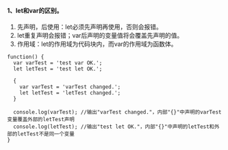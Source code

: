 #### 1、let和var的区别。

  1. 先声明，后使用：let必须先声明再使用，否则会报错。
  2. let重复声明会报错；var后声明的变量值将会覆盖先声明的值。
  3. 作用域：let的作用域为代码块内，而var的作用域为函数体。
  ```
  function() {
    var varTest = 'test var OK.';
    let letTest = 'test let OK.';

    {
      var varTest = 'varTest changed.';
      let letTest = 'letTest changed.';
    } 

    console.log(varTest); //输出"varTest changed."，内部"{}"中声明的varTest变量覆盖外部的letTest声明
    console.log(letTest); //输出"test let OK."，内部"{}"中声明的letTest和外部的letTest不是同一个变量
  }
  ```
<br>


